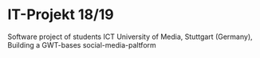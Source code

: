 # IT-Projekt 18/19
Software project of students ICT University of Media, Stuttgart (Germany), Building a GWT-bases social-media-paltform
